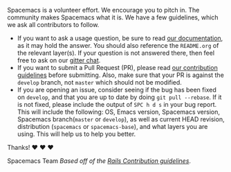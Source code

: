 Spacemacs is a volunteer effort. We encourage you to pitch in. The community
makes Spacemacs what it is. We have a few guidelines, which we ask all
contributors to follow.

- If you want to ask a usage question, be sure to read [our documentation][], as
  it may hold the answer. You should also reference the `README.org` of the
  relevant layer(s). If your question is not answered there, then feel free to
  ask on our [gitter chat][].
- If you want to submit a Pull Request (PR), please read
  [our contribution guidelines][] before submitting. Also, make sure that your
  PR is against the `develop` branch, not `master` which should not be modified.
- If you are opening an issue, consider seeing if the bug has been fixed on
  `develop`, and that you are up to date by doing `git pull --rebase`. If it is
  not fixed, please include the output of `SPC h d s` in your bug report. This
  will include the following: OS, Emacs version, Spacemacs version, Spacemacs
  branch(`master` or `develop`), as well as current HEAD revision, distribution
  (`spacemacs` or `spacemacs-base`), and what layers you are using. This will
  help us to help you better.

Thanks! :heart: :heart: :heart:

Spacemacs Team
_Based off of the [Rails Contribution guidelines][]_.

[Rails Contribution guidelines]: https://github.com/rails/rails/blob/master/CONTRIBUTING.md
[our documentation]: doc/DOCUMENTATION.org
[gitter chat]: https://gitter.im/syl20bnr/spacemacs
[our contribution guidelines]: doc/CONTRIBUTE.org
